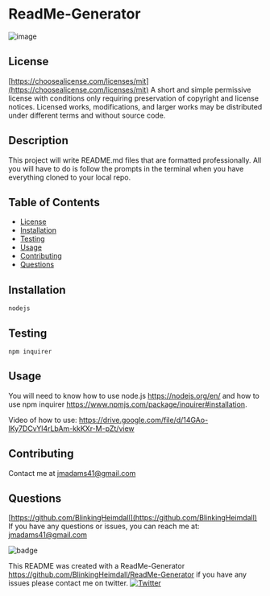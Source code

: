 
# ReadMe-Generator


![image](https://img.shields.io/badge/license-MIT-brightgreen)


## License
[https://choosealicense.com/licenses/mit](https://choosealicense.com/licenses/mit)
A short and simple permissive license with conditions only requiring preservation of copyright and license notices. Licensed works, modifications, and larger works may be distributed under different terms and without source code.


## Description
This project will write README.md files that are formatted professionally. All you will have to do is follow the prompts in the terminal when you have everything cloned to your local repo.

## Table of Contents
- [License](#license)
- [Installation](#installation)
- [Testing](#testing)
- [Usage](#usage)
- [Contributing](#contributing)
- [Questions](#questions)

## Installation
~~~
nodejs
~~~

## Testing
~~~
npm inquirer
~~~

## Usage
You will need to know how to use node.js https://nodejs.org/en/ and how to use npm inquirer https://www.npmjs.com/package/inquirer#installation.

Video of how to use:
https://drive.google.com/file/d/14GAo-lKy7DCvYl4rLbAm-kkKXr-M-pZt/view

## Contributing
Contact me at jmadams41@gmail.com

## Questions
[https://github.com/BlinkingHeimdall](https://github.com/BlinkingHeimdall)
If you have any questions or issues, you can reach me at: jmadams41@gmail.com

![badge](https://img.shields.io/github/contributors/BlinkingHeimdall/ReadMe-Generator)



This README was created with a ReadMe-Generator https://github.com/BlinkingHeimdall/ReadMe-Generator if you have any issues please contact me on twitter.
[![Twitter](https://img.shields.io/twitter/url/https/twitter.com/cloudposse.svg?style=social&label=Follow%20%40northstarla41)](https://twitter.com/Northstarla41)
